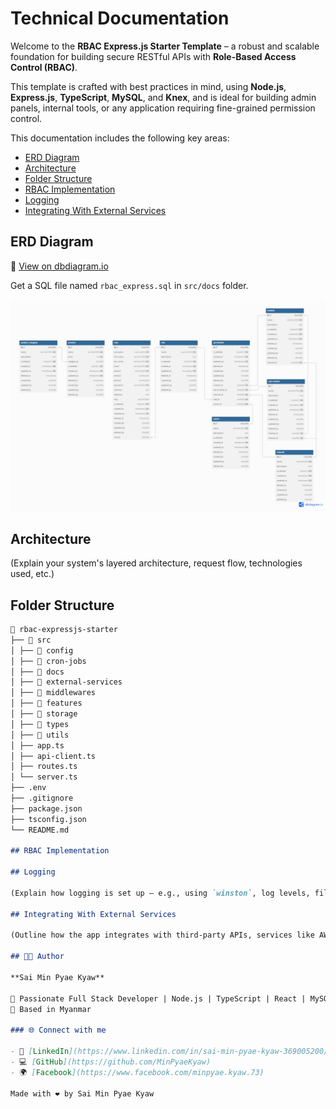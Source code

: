 # Technical Documentation

Welcome to the **RBAC Express.js Starter Template** – a robust and scalable foundation for building secure RESTful APIs with **Role-Based Access Control (RBAC)**.

This template is crafted with best practices in mind, using **Node.js**, **Express.js**, **TypeScript**, **MySQL**, and **Knex**, and is ideal for building admin panels, internal tools, or any application requiring fine-grained permission control.

This documentation includes the following key areas:

- [ERD Diagram](#erd-diagram)
- [Architecture](#architecture)
- [Folder Structure](#folder-structure)
- [RBAC Implementation](#rbac-implementation)
- [Logging](#logging)
- [Integrating With External Services](#integrating-with-external-services)

## ERD Diagram

🔗 [View on dbdiagram.io](https://dbdiagram.io/d/680675261ca52373f5c46e4d)

Get a SQL file named `rbac_express.sql` in `src/docs` folder.

![ERD](./erd.png)

## Architecture

(Explain your system's layered architecture, request flow, technologies used, etc.)

## Folder Structure

```markdown
📁 rbac-expressjs-starter
├── 📁 src
│ ├── 📁 config
│ ├── 📁 cron-jobs
│ ├── 📁 docs
│ ├── 📁 external-services
│ ├── 📁 middlewares
│ ├── 📁 features
│ ├── 📁 storage
│ ├── 📁 types
│ ├── 📁 utils
│ ├── app.ts
│ ├── api-client.ts
│ ├── routes.ts
│ └── server.ts
├── .env
├── .gitignore
├── package.json
├── tsconfig.json
└── README.md

## RBAC Implementation

## Logging

(Explain how logging is set up – e.g., using `winston`, log levels, file output, etc.)

## Integrating With External Services

(Outline how the app integrates with third-party APIs, services like AWS, Auth0, etc.)

## 👨‍💻 Author

**Sai Min Pyae Kyaw**

💼 Passionate Full Stack Developer | Node.js | TypeScript | React | MySQL  
📍 Based in Myanmar

### 🌐 Connect with me

- 💼 [LinkedIn](https://www.linkedin.com/in/sai-min-pyae-kyaw-369005200/)
- 💻 [GitHub](https://github.com/MinPyaeKyaw)
- 🌍 [Facebook](https://www.facebook.com/minpyae.kyaw.73)

Made with ❤️ by Sai Min Pyae Kyaw
```
